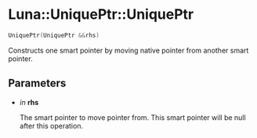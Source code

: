 # Luna::UniquePtr::UniquePtr

```c++
UniquePtr(UniquePtr &&rhs)
```

Constructs one smart pointer by moving native pointer from another smart pointer. 



## Parameters
* *in* **rhs**

    The smart pointer to move pointer from. This smart pointer will be null after this operation. 

